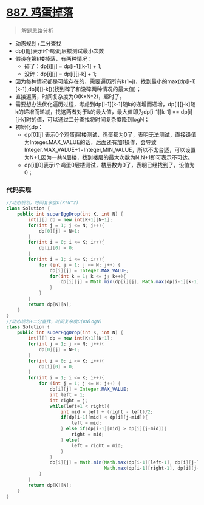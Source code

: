 # [887. 鸡蛋掉落](https://leetcode-cn.com/problems/super-egg-drop/)

> 解题思路分析

- 动态规划+二分查找
- dp\[i][j]表示i个鸡蛋j层楼测试最小次数
- 假设在第k楼掉落，有两种情况：
  - 碎了：dp\[i][j] = dp\[i-1][k-1] + 1;
  - 没碎：dp\[i][j] = dp\[i][j-k] + 1;
- 因为每种情况都是可能存在的，需要遍历所有k(1~j)，找到最小的max(dp\[i-1][k-1],dp\[i][j-k])(找到碎了和没碎两种情况的最大值)；
- 直接遍历，时间复杂度为O(K*N^2)，超时了。
- 需要想办法优化遍历过程，考虑到dp\[i-1][k-1]随k的递增而递增，dp\[i][j-k]随k的递增而递减，找这两者对于k的最大值，最大值即为dp\[i-1][k-1] == dp\[i][j-k]时的值，可以通过二分查找将时间复杂度降到logN；
- 初始化dp：
  - dp\[0][j] 表示0个鸡蛋j层楼测试，鸡蛋都为0了，表明无法测试，直接设值为Integer.MAX_VALUE的话，后面还有加1操作，会导致Integer.MAX_VALUE+1=Integer,MIN_VALUE，所以不太合适，可以设置为N+1,因为一共N层楼，找到楼层的最大次数为N,N+1即可表示不可达。
  - dp\[i][0]表示i个鸡蛋0层楼测试，楼层数为0了，表明已经找到了，设值为0；

### 代码实现


~~~java
//动态规划，时间复杂度O(K*N^2)
class Solution {
    public int superEggDrop(int K, int N) {
        int[][] dp = new int[K+1][N+1];
        for(int j = 1; j <= N; j++){
            dp[0][j] = N+1;
        }
        for(int i = 0; i <= K; i++){
            dp[i][0] = 0;
        }
        for(int i = 1; i <= K; i++){
            for (int j = 1; j <= N; j++) {
                dp[i][j] = Integer.MAX_VALUE;
                for(int k = 1; k <= j; k++){
                    dp[i][j] = Math.min(dp[i][j], Math.max(dp[i-1][k-1], dp[i][j-k])+1);
                }
            }
        }
        return dp[K][N];
    }
}
//动态规划+二分查找，时间复杂度O(KNlogN)
class Solution {
    public int superEggDrop(int K, int N) {
        int[][] dp = new int[K+1][N+1];
        for(int j = 1; j <= N; j++){
            dp[0][j] = N+1;
        }
        for(int i = 0; i <= K; i++){
            dp[i][0] = 0;
        }
        for(int i = 1; i <= K; i++){
            for (int j = 1; j <= N; j++) {
                dp[i][j] = Integer.MAX_VALUE;
                int left = 1;
                int right = j;
                while(left+1 < right){
                    int mid = left + (right - left)/2;
                    if(dp[i-1][mid] < dp[i][j-mid]){
                        left = mid;
                    } else if(dp[i-1][mid] > dp[i][j-mid]){
                        right = mid;
                    } else{
                        left = right = mid;
                    }
                }
                dp[i][j] = Math.min(Math.max(dp[i-1][left-1], dp[i][j-left])+1,
                                    Math.max(dp[i-1][right-1], dp[i][j-right])+1);
            }
        }
        return dp[K][N];
    }
}


~~~

